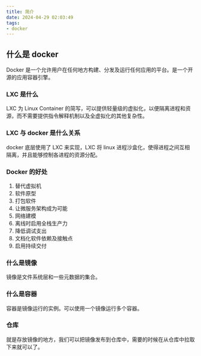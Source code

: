 ```yaml
---
title: 简介
date: 2024-04-29 02:03:49
tags:
- docker
---
```


## 什么是 docker

Docker 是一个允许用户在任何地方构建、分发及运行任何应用的平台。是一个开源的应用容器引擎。

### LXC 是什么

LXC 为 Linux Container 的简写，可以提供轻量级的虚拟化，以便隔离进程和资源，而不需要提供指令解释机制以及全虚拟化的其他复杂性。

### LXC 与 docker 是什么关系

docker 底层使用了 LXC 来实现，LXC 将 linux 进程沙盒化，使得进程之间互相隔离，并且能够控制各进程的资源分配。

### Docker 的好处

1. 替代虚拟机
2. 软件原型
3. 打包软件
4. 让微服务架构成为可能
5. 网络建模
6. 离线时启用全栈生产力
7. 降低调试支出
8. 文档化软件依赖及接触点
9. 启用持续交付

### 什么是镜像

镜像是文件系统层和一些元数据的集合。

### 什么是容器

容器是镜像运行的实例。可以使用一个镜像运行多个容器。

### 仓库

就是存放镜像的地方，我们可以把镜像发布到仓库中，需要的时候在从仓库中拉取下来就可以了。

